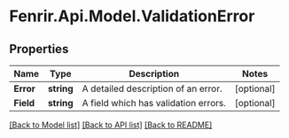 # Fenrir.Api.Model.ValidationError

## Properties

Name | Type | Description | Notes
------------ | ------------- | ------------- | -------------
**Error** | **string** | A detailed description of an error. | [optional] 
**Field** | **string** | A field which has validation errors. | [optional] 

[[Back to Model list]](../README.md#documentation-for-models) [[Back to API list]](../README.md#documentation-for-api-endpoints) [[Back to README]](../README.md)


